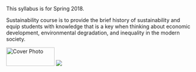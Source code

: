 This syllabus is for Spring 2018. 

Sustainability course is to provide the brief history of sustainability and equip students with knowledge that is a key when thinking about economic development, environmental degradation, and inequality in the modern society. 

<img src="Sunset in Miami Beach.jpg" alt="Cover Photo" height="50" width="130"/>

<img src="Sunset in Miami Beach.jpg"/>
